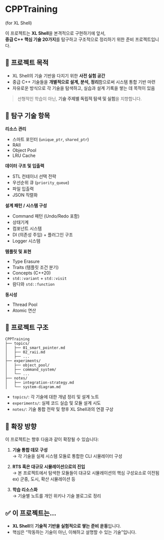 # CPPTraining
(for XL Shell)

이 프로젝트는 **XL Shell**을 본격적으로 구현하기에 앞서,  
**중급 C++ 핵심 기술 20가지**를 탐구하고 구조적으로 정리하기 위한 준비 프로젝트입니다.



## 🎯 프로젝트 목적

- XL Shell의 기술 기반을 다지기 위한 **사전 실험 공간**
- 중급 C++ 기술들을 **개별적으로 설계, 분석, 정리**함으로써 시스템 통합 기반 마련
- 자유로운 방식으로 각 기술을 탐색하고, 실습과 설계 기록을 쌓는 데 목적이 있음

> 선형적인 학습이 아닌, **기술 주제별 독립적 탐색 및 실험**을 지향합니다.



## 🧩 탐구 기술 항목

**리소스 관리**
- 스마트 포인터 (`unique_ptr`, `shared_ptr`)
- RAII
- Object Pool
- LRU Cache

**데이터 구조 및 입출력**
- STL 컨테이너 선택 전략
- 우선순위 큐 (`priority_queue`)
- 파일 입출력
- JSON 직렬화

**설계 패턴 / 시스템 구성**
- Command 패턴 (Undo/Redo 포함)
- 상태기계
- 컴포넌트 시스템
- DI (의존성 주입) + 플러그인 구조
- Logger 시스템

**템플릿 및 표현**
- Type Erasure
- Traits (템플릿 조건 분기)
- Concepts (C++20)
- `std::variant` + `std::visit`
- 람다와 `std::function`

**동시성**
- Thread Pool
- Atomic 연산



## 📁 프로젝트 구조

```
CPPTraining
├── topics/
│   ├── 01_smart_pointer.md
│   ├── 02_raii.md
│   ├── ...
├── experiments/
│   ├── object_pool/
│   ├── command_system/
│   └── ...
├── notes/
│   ├── integration-strategy.md
│   └── system-diagram.md
```

- `topics/`: 각 기술에 대한 개념 정리 및 설계 노트
- `experiments/`: 실제 코드 실습 및 모듈 설계 시도
- `notes/`: 기술 통합 전략 및 향후 XL Shell과의 연결 구상



## 🔄 확장 방향

이 프로젝트는 향후 다음과 같이 확장될 수 있습니다:

1. **기술 통합 데모 구성**  
   → 각 기술을 실제 시스템 모듈로 통합한 CLI 시뮬레이터 구성

2. **RTS 혹은 대규모 시뮬레이션으로의 진입**  
   → 본 프로젝트에서 탐색한 모듈들이 대규모 시뮬레이션의 핵심 구성요소로 이전됨
   ex) 군중, 도시, 확산 시뮬레이션 등

4. **학습 리소스화**  
   → 기술별 노트를 개인 위키나 기술 블로그로 정리



## ✅ 이 프로젝트는...

- **XL Shell**의 **기술적 기반을 실험적으로 쌓는 준비 운동**입니다.  
- 핵심은 “작동하는 기술이 아닌, 이해하고 설명할 수 있는 기술”입니다.
